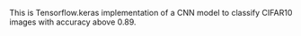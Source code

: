 This is  Tensorflow.keras implementation of a CNN model to classify CIFAR10 images with accuracy above 0.89.
